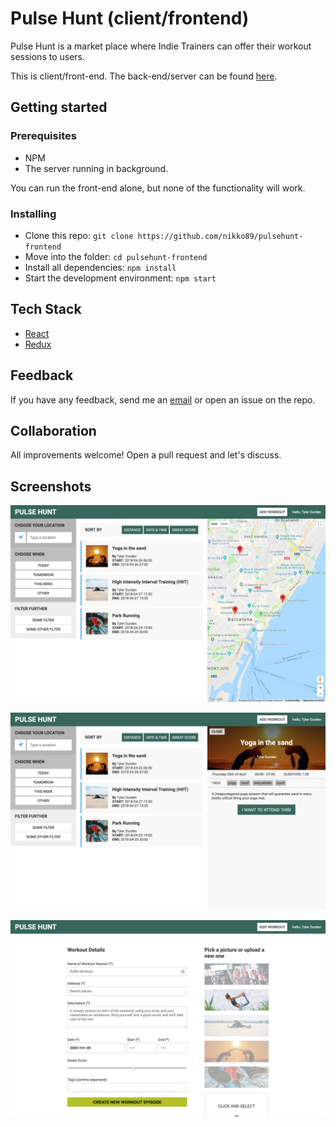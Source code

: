 # Pulse Hunt (client/frontend)

Pulse Hunt is a market place where Indie Trainers can offer their workout sessions to users.

This is client/front-end. The back-end/server can be found [here](https://github.com/Tezenn/pulsehunt-backend).

## Getting started

### Prerequisites
* NPM
* The server running in background.

You can run the front-end alone, but none of the functionality will work.

### Installing
* Clone this repo: `git clone https://github.com/nikko89/pulsehunt-frontend`
* Move into the folder: `cd pulsehunt-frontend`
* Install all dependencies: `npm install`
* Start the development environment: `npm start` 

## Tech Stack
* [React](https://reactjs.org/)
* [Redux](https://redux.js.org/)


## Feedback
If you have any feedback, send me an [email](mailto:christofer.herlin@gmail.com) or open an issue on the repo.

## Collaboration
All improvements welcome! Open a pull request and let's discuss.
## Screenshots

![Front Page](./assets/frontpage.png "Front Page")

![Workout Details Page](./assets/workout-details.png "Workout details")

![Add Workout Page](./assets/add-workout.png "Add Workout Page")

